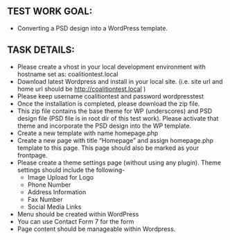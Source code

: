 ## TEST WORK GOAL:
- Converting a PSD design into a WordPress template. 

## TASK DETAILS:
- Please create a vhost in your local development environment with hostname set as: coalitiontest.local
- Download latest Wordpress and install in your local site. (i.e. site url and home url should be http://coalitiontest.local )
- Please keep username coalitiontest and password wordpresstest
- Once the installation is completed, please download the zip file. 
- This zip file contains the base theme for WP (underscores) and PSD design file (PSD file is in root dir of this test work). Please activate that theme and incorporate the PSD design into the WP template.
- Create a new template with name homepage.php
- Create a new page with title “Homepage” and assign homepage.php template to this page. This page should also be marked as your frontpage.
- Please create a theme settings page (without using any plugin). Theme settings should include the following-
  - Image Upload for Logo
  - Phone Number
  - Address Information
  - Fax Number
  - Social Media Links
- Menu should be created within WordPress
- You can use Contact Form 7 for the form
- Page content should be manageable within Wordpress.
